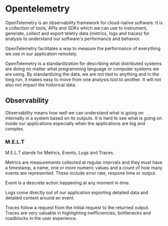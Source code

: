# Opentelemetry

OpenTelemetry is an observability framework for cloud-native software. It is a collection of tools, APIs and SDKs which we can use to instrument, generate, collect and export teletry data (metrics, logs and traces) for analysis to understand our software's performance and behavior. 

OpenTelemetry facilitates a way to measure the performance of everything we use in our application remotely. 

OpenTelemetry is a standardization for describing what distributed systems are doing no matter what programming language or computer systems we are using. By standardizing the data, we are not tied to anything and in the long run, it makes easy to move from one analysis tool to another. It will not also not impact the historical data.

## Observability

Observability means how well we can understand what is going on internally in a system based on its outputs. It is hard to see what is going on inside our applications especially when the applications are big and complex. 

### M.E.L.T

M.E.L.T stands for Metrics, Events, Logs and Traces.

Metrics are measurements collected at regular intervals and they must have a timestamp, a name, one or more numeric values and a count of how many events are represented. These include error rate, respone time or output. 

Event is a descrete action happening at any moment in time.

Logs come directly out of our application exporting detailed data and detailed context around an event. 

Traces follow a request from the initial request to the returned output. Traces are very valuable in highlighting inefficiencies, bottlenecks and roadblocks in the user experience. 
